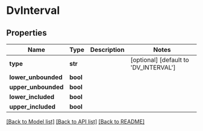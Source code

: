 # DvInterval

## Properties
Name | Type | Description | Notes
------------ | ------------- | ------------- | -------------
**type** | **str** |  | [optional] [default to 'DV_INTERVAL']
**lower_unbounded** | **bool** |  | 
**upper_unbounded** | **bool** |  | 
**lower_included** | **bool** |  | 
**upper_included** | **bool** |  | 

[[Back to Model list]](../README.md#documentation-for-models) [[Back to API list]](../README.md#documentation-for-api-endpoints) [[Back to README]](../README.md)

